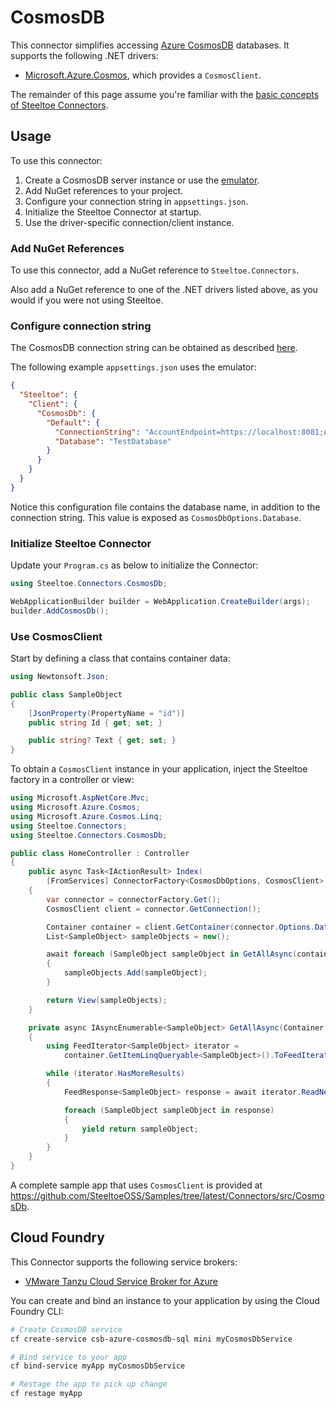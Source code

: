 # CosmosDB

This connector simplifies accessing [Azure CosmosDB](https://azure.microsoft.com/en-us/products/cosmos-db/) databases.
It supports the following .NET drivers:
- [Microsoft.Azure.Cosmos](https://www.nuget.org/packages/Microsoft.Azure.Cosmos), which provides a `CosmosClient`.

The remainder of this page assume you're familiar with the [basic concepts of Steeltoe Connectors](./usage.md).

## Usage

To use this connector:

1. Create a CosmosDB server instance or use the [emulator](https://learn.microsoft.com/en-us/azure/cosmos-db/local-emulator).
1. Add NuGet references to your project.
1. Configure your connection string in `appsettings.json`.
1. Initialize the Steeltoe Connector at startup.
1. Use the driver-specific connection/client instance.

### Add NuGet References

To use this connector, add a NuGet reference to `Steeltoe.Connectors`.

Also add a NuGet reference to one of the .NET drivers listed above, as you would if you were not using Steeltoe.

### Configure connection string

The CosmosDB connection string can be obtained as described [here](https://learn.microsoft.com/en-us/azure/cosmos-db/nosql/how-to-dotnet-get-started#retrieve-your-account-connection-string).

The following example `appsettings.json` uses the emulator:

```json
{
  "Steeltoe": {
    "Client": {
      "CosmosDb": {
        "Default": {
          "ConnectionString": "AccountEndpoint=https://localhost:8081;AccountKey=C2y6yDjf5/R+ob0N8A7Cgv30VRDJIWEHLM+4QDU5DE2nQ9nDuVTqobD4b8mGGyPMbIZnqyMsEcaGQy67XIw/Jw==",
          "Database": "TestDatabase"
        }
      }
    }
  }
}
```

Notice this configuration file contains the database name, in addition to the connection string. This value is exposed
as `CosmosDbOptions.Database`.

### Initialize Steeltoe Connector

Update your `Program.cs` as below to initialize the Connector:

```c#
using Steeltoe.Connectors.CosmosDb;

WebApplicationBuilder builder = WebApplication.CreateBuilder(args);
builder.AddCosmosDb();
```

### Use CosmosClient

Start by defining a class that contains container data:
```c#
using Newtonsoft.Json;

public class SampleObject
{
    [JsonProperty(PropertyName = "id")]
    public string Id { get; set; }

    public string? Text { get; set; }
}
```

To obtain a `CosmosClient` instance in your application, inject the Steeltoe factory in a controller or view:

```csharp
using Microsoft.AspNetCore.Mvc;
using Microsoft.Azure.Cosmos;
using Microsoft.Azure.Cosmos.Linq;
using Steeltoe.Connectors;
using Steeltoe.Connectors.CosmosDb;

public class HomeController : Controller
{
    public async Task<IActionResult> Index(
        [FromServices] ConnectorFactory<CosmosDbOptions, CosmosClient> connectorFactory)
    {
        var connector = connectorFactory.Get();
        CosmosClient client = connector.GetConnection();

        Container container = client.GetContainer(connector.Options.Database, "TestContainer");
        List<SampleObject> sampleObjects = new();

        await foreach (SampleObject sampleObject in GetAllAsync(container))
        {
            sampleObjects.Add(sampleObject);
        }

        return View(sampleObjects);
    }

    private async IAsyncEnumerable<SampleObject> GetAllAsync(Container container)
    {
        using FeedIterator<SampleObject> iterator =
            container.GetItemLinqQueryable<SampleObject>().ToFeedIterator();

        while (iterator.HasMoreResults)
        {
            FeedResponse<SampleObject> response = await iterator.ReadNextAsync();

            foreach (SampleObject sampleObject in response)
            {
                yield return sampleObject;
            }
        }
    }
}
```

A complete sample app that uses `CosmosClient` is provided at https://github.com/SteeltoeOSS/Samples/tree/latest/Connectors/src/CosmosDb.

## Cloud Foundry

This Connector supports the following service brokers:
- [VMware Tanzu Cloud Service Broker for Azure](https://docs.vmware.com/en/Tanzu-Cloud-Service-Broker-for-Azure/1.4/csb-azure/GUID-index.html)

You can create and bind an instance to your application by using the Cloud Foundry CLI:

```bash
# Create CosmosDB service
cf create-service csb-azure-cosmosdb-sql mini myCosmosDbService

# Bind service to your app
cf bind-service myApp myCosmosDbService

# Restage the app to pick up change
cf restage myApp
```
